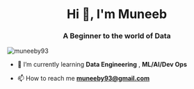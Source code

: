 <h1 align="center">Hi 👋, I'm Muneeb</h1>
<h3 align="center">A Beginner to the world of Data </h3>

<p align="left"> <img src="https://komarev.com/ghpvc/?username=muneeby93&label=Profile%20views&color=0e75b6&style=flat" alt="muneeby93" /> </p>

- 🌱 I’m currently learning **Data Engineering** , **ML/AI/Dev Ops**

- 📫 How to reach me **muneeby93@gmail.com**  

  

